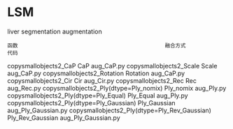 # LSM

liver segmentation augmentation

    函数                                               融合方式                代码
copysmallobjects2_CaP                                   CaP                  aug_CaP.py
copysmallobjects2_Scale                                 Scale                aug_CaP.py
copysmallobjects2_Rotation                              Rotation             aug_CaP.py
copysmallobjects2_Cir                                   Cir                  aug_Cir.py
copysmallobjects2_Rec                                   Rec                  aug_Rec.py
copysmallobjects2_Ply(dtype=Ply_nomix)                  Ply_nomix            aug_Ply.py
copysmallobjects2_Ply(dtype=Ply_Equal)                  Ply_Equal            aug_Ply.py
copysmallobjects2_Ply(dtype=Ply_Gaussian)               Ply_Gaussian         aug_Ply_Gaussian.py
copysmallobjects2_Ply(dtype=Ply_Rev_Gaussian)           Ply_Rev_Gaussian     aug_Ply_Gaussian.py

